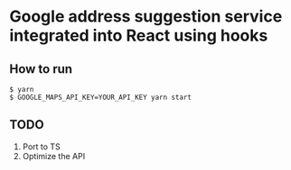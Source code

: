 # Google address suggestion service integrated into React using hooks

## How to run

```
$ yarn
$ GOOGLE_MAPS_API_KEY=YOUR_API_KEY yarn start
```

## TODO
1. Port to TS
2. Optimize the API